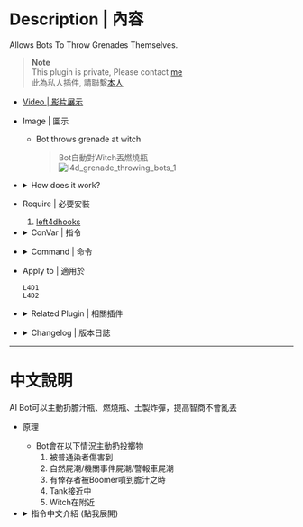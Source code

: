 # Description | 內容
Allows Bots To Throw Grenades Themselves.

> __Note__ <br/>
This plugin is private, Please contact [me](https://github.com/fbef0102/Game-Private_Plugin#私人插件列表-private-plugins-list)<br/>
此為私人插件, 請聯繫[本人](https://github.com/fbef0102/Game-Private_Plugin#私人插件列表-private-plugins-list)

* [Video | 影片展示](https://youtu.be/VzXO-AOm7YQ)

* Image | 圖示
	* Bot throws grenade at witch
		> Bot自動對Witch丟燃燒瓶
		<br/>![l4d_grenade_throwing_bots_1](image/l4d_grenade_throwing_bots_1.gif)

* <details><summary>How does it work?</summary>

	* Bots can throw grenades
	* When will bot throw grenades?
		1. Get hurt by common
		2. Natural horde/Event horde/Alarm car horde coming
		3. A survivor player is covered in Boomer bile
		4. Tank approaching
		5. Witch nearby
</details>

* Require | 必要安裝
	1. [left4dhooks](https://forums.alliedmods.net/showthread.php?t=321696)

* <details><summary>ConVar | 指令</summary>

	* cfg/sourcemod/l4d_grenade_throwing_bots.cfg
		```php
		// Time interval Bot can throw grenade again.
		l4d_gtb_allow_grenade_again "5.0"

		// If 1, Allow bots to use bile.
		l4d_gtb_allowbile "1"

		// If 1, Allow bots to use molotov.
		l4d_gtb_allowmolotov "1"

		// If 1, Allow bots to use pipe.
		l4d_gtb_allowpipe "1"

		// If 1, disable grenade friendy fire from bot.
		l4d_gtb_block_damage_from_bot "1"

		// Time interval Bot will target tank with grenade again.
		l4d_gtb_targettank_again "15.0"

		// If 1, Target tank with bile, if bile grenade is allowed
		l4d_gtb_targettank_bile "1"

		// If 1, Target tank with molotov, if molotov grenade is allowed.
		l4d_gtb_targettank_molo "1"

		// Bot will target tank with grenade if tank is in this range.
		l4d_gtb_targettank_range "750.0"

		// Time interval Bot will target witch with grenade again.
		l4d_gtb_targetwitch_again "15.0"

		// If 1, Target witch with bile, if bile grenade is allowed
		l4d_gtb_targetwitch_bile "1"

		// If 1, Target witch with molotov, if molotov grenade is allowed.
		l4d_gtb_targetwitch_molo "1"

		// Bot will target witch with grenade if witch is in this range.
		l4d_gtb_targetwitch_range "750.0"

		// Time interval Bot will throw grenade again when get hurt by common.
		l4d_gtb_throw_common_again "15.0"

		// If 1, Bot will throw bile when get hurt by common, if bile grenade is allowed
		l4d_gtb_throw_common_bile "1"

		// If 1, Bot will throw Molo when get hurt by common, if molotov grenade is allowed.
		l4d_gtb_throw_common_molo "1"

		// Bot will throw grenade when get hurt by common if there are 'l4d_gtb_throw_common_number' numbers of commons are inside 'l4d_gtb_throw_common_range' ragne.
		l4d_gtb_throw_common_number "8"

		// If 1, Bot will throw pipe when get hurt by common, if pipebomb grenade is allowed.
		l4d_gtb_throw_common_pipe "1"

		// Bot will throw grenade when get hurt by common if there are 'l4d_gtb_throw_common_number' numbers of commons are inside 'l4d_gtb_throw_common_range' ragne.
		l4d_gtb_throw_common_range "150.0"

		// Time interval Bot will throw grenade again when natural horde/event horde/alarm car horde coming.
		l4d_gtb_throw_horde_again "10.0"

		// If 1, Bot will throw bile when natural horde/event horde/alarm car horde coming, if bile grenade is allowed
		l4d_gtb_throw_horde_bile "1"

		// Delay to throw grenade when natural horde/event horde/alarm car horde coming.
		l4d_gtb_throw_horde_delay "3.0"

		// If 1, Bot will throw Molo when natural horde/event horde/alarm car horde coming, if molotov grenade is allowed.
		l4d_gtb_throw_horde_molo "1"

		// If 1, Bot will throw pipe when natural horde/event horde/alarm car horde coming, if pipebomb grenade is allowed.
		l4d_gtb_throw_horde_pipe "1"

		// When natural horde/event horde/alarm car horde coming, Bot will throw grenade if any common is in this range.
		l4d_gtb_throw_horde_range "1500.0"

		// Time interval Bot will throw grenade again when a survivor player is covered in Boomer bile.
		l4d_gtb_throw_vomit_again "15.0"

		// If 1, Bot will throw bile when a survivor player is covered in Boomer bile, if bile grenade is allowed
		l4d_gtb_throw_vomit_bile "0"

		// Delay to throw grenade when a survivor player is covered in Boomer bile.
		l4d_gtb_throw_vomit_delay "5.0"

		// If 1, Bot will throw Molo when a survivor player is covered in Boomer bile, if molotov grenade is allowed.
		l4d_gtb_throw_vomit_molo "1"

		// If 1, Bot will throw pipe when a survivor player is covered in Boomer bile, if pipebomb grenade is allowed.
		l4d_gtb_throw_vomit_pipe "1"

		// When a survivor player is covered in Boomer bile, Bot will throw grenade if any common is in this range.
		l4d_gtb_throw_vomit_range "1000.0"
		```
</details>

* <details><summary>Command | 命令</summary>

	None
</details>

* Apply to | 適用於
	```
	L4D1
	L4D2
	```

* <details><summary>Related Plugin | 相關插件</summary>

	1. [Gear Transfer by Silvers](https://forums.alliedmods.net/showthread.php?t=137616): Allows items (molotov,pipebomb,vomitjar,defibrillator,first aid,explosive & incendiary rounds) to be transferred. Bots can auto give/grab items.
		> AI Bot會自己撿起地上的投擲物品與醫療物品並自動給予玩家
</details>

* <details><summary>Changelog | 版本日誌</summary>

	```php
	//cravenge @ 2017
	//MasterMe @ 2020
	//HarryPotter @ 2022-2023
	```
	* v1.0h (2023-3-30)
		* Remake code, convert code to latest syntax
		* Fix warnings when compiling on SourceMod 1.11.
		* Optimize code and improve performance
		* Use left4dhooks
		* Add more function
			1. Bot will throw grenades when get hurt by common
			2. Bot will throw grenades when natural horde/event horde/alarm car coming
			3. Bot will throw grenades when a survivor player is covered in Boomer bile
			4. Target tank with grenades
			5. Target witch with grenades
			6. Disable grenade friendy fire from bot
			7. Time interval Bot will throw grenades again.

	* v1.9
		* [MasterMe's fork](https://forums.alliedmods.net/showpost.php?p=2722229&postcount=152)

	* v1.7
		* [Original plugin By DingbatFlat](https://forums.alliedmods.net/showthread.php?t=296150)
</details>

- - - -
# 中文說明
AI Bot可以主動扔膽汁瓶、燃燒瓶、土製炸彈，提高智商不會亂丟

* 原理
	* Bot會在以下情況主動扔投擲物
		1. 被普通染者傷害到
		2. 自然屍潮/機關事件屍潮/警報車屍潮
		3. 有倖存者被Boomer噴到膽汁之時
		4. Tank接近中
		5. Witch在附近

* <details><summary>指令中文介紹 (點我展開)</summary>

	* cfg/sourcemod/l4d_grenade_throwing_bots.cfg
		```php
		// Bot 五秒後才能再次扔投擲物.
		l4d_gtb_allow_grenade_again "5.0"

		// 為1時, 允許bot扔膽汁瓶
		l4d_gtb_allowbile "1"

		// 為1時, 允許bot扔燃燒瓶
		l4d_gtb_allowmolotov "1"

		// 為1時, 允許bot扔土製炸彈
		l4d_gtb_allowpipe "1"

		// 為1時, bot扔出去的投擲物不會造成友傷
		l4d_gtb_block_damage_from_bot "1"

		// Bot 15秒後才能再次對Tank扔投擲物.
		l4d_gtb_targettank_again "15.0"

		// 為1時, 允許bot對Tank扔膽汁瓶 (l4d_gtb_allowbile 要為 1)
		l4d_gtb_targettank_bile "1"

		// 為1時, 允許bot對Tank扔燃燒瓶 (l4d_gtb_allowmolotov 要為 1)
		l4d_gtb_targettank_molo "1"

		// 當Tank接近750視野範圍內bot才能扔投擲物
		l4d_gtb_targettank_range "750.0"

		// Bot 15秒後才能再次對Witch扔投擲物.
		l4d_gtb_targetwitch_again "15.0"

		// 為1時, 允許bot對Witch扔膽汁瓶 (l4d_gtb_allowbile 要為 1)
		l4d_gtb_targetwitch_bile "1"

		// 為1時, 允許bot對Witch扔燃燒瓶 (l4d_gtb_allowmolotov 要為 1)
		l4d_gtb_targetwitch_molo "1"

		// 為1時, 允許bot對Witch扔土製炸彈 (l4d_gtb_allowpipe 要為 1)
		l4d_gtb_throw_common_pipe "1"

		// 當Witch接近750視野範圍內bot才能扔投擲物
		l4d_gtb_targetwitch_range "750.0"

		// Bot 15秒後才能再次對普通感染者扔投擲物.
		l4d_gtb_throw_common_again "15.0"

		// 為1時, 當bot被普通染者傷害到則扔膽汁瓶 (l4d_gtb_allowbile 要為 1)
		l4d_gtb_throw_common_bile "1"

		// 為1時, 當bot被普通染者傷害到則扔燃燒瓶 (l4d_gtb_allowbile 要為 1)
		l4d_gtb_throw_common_molo "1"

		// 當bot的周圍150視野範圍內有8隻普通感染者以上之時，允許Bot扔投擲物
		l4d_gtb_throw_common_number "8"
		l4d_gtb_throw_common_range "150.0"

		// Bot 10秒後才能再次對 "自然屍潮/機關事件屍潮/警報車屍潮" 扔投擲物
		l4d_gtb_throw_horde_again "10.0"

		// 為1時, 允許bot對 "自然屍潮/機關事件屍潮/警報車屍潮" 扔膽汁瓶 (l4d_gtb_allowbile 要為 1)
		l4d_gtb_throw_horde_bile "1"

		// 為1時, 允許bot對 "自然屍潮/機關事件屍潮/警報車屍潮" 扔燃燒瓶 (l4d_gtb_allowmolotov 要為 1)
		l4d_gtb_throw_horde_molo "1"

		// 為1時, 允許bot對 "自然屍潮/機關事件屍潮/警報車屍潮" 扔土製炸彈 (l4d_gtb_allowpipe 要為 1)
		l4d_gtb_throw_horde_pipe "1"

		// "自然屍潮/機關事件屍潮/警報車屍潮" 來臨時三秒後，Bot才會扔投擲物
		l4d_gtb_throw_horde_delay "3.0"

		// "自然屍潮/機關事件屍潮/警報車屍潮" 來臨時，有普通感染者進入1500視野範圍之內，Bot才會扔投擲物
		l4d_gtb_throw_horde_range "1500.0"

		// Bot 15秒後才能再次對 "有倖存者被Boomer噴" 扔投擲物
		l4d_gtb_throw_vomit_again "15.0"

		// 為1時, 允許bot對 "有倖存者被Boomer噴" 扔膽汁瓶 (l4d_gtb_allowbile 要為 1)
		l4d_gtb_throw_vomit_bile "0"

		// 為1時, 允許bot對 "有倖存者被Boomer噴" 扔燃燒瓶 (l4d_gtb_allowmolotov 要為 1)
		l4d_gtb_throw_vomit_molo "1"

		// 為1時, 允許bot對 "有倖存者被Boomer噴" 扔土製炸彈 (l4d_gtb_allowpipe 要為 1)
		l4d_gtb_throw_vomit_pipe "1"

		// "倖存者被Boomer噴" 五秒後，Bot才會扔投擲物
		l4d_gtb_throw_vomit_delay "5.0"

		// "倖存者被Boomer噴" 時，有普通感染者進入1000視野範圍之內，Bot才會扔投擲物
		l4d_gtb_throw_vomit_range "1000.0"
		```
</details>
